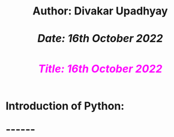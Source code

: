 # <center><h4>Author: Divakar Upadhyay</h4><h5><strong>Date: 16th October 2022</strong><h5>
<h6 style="color:magenta;"><strong>Title: 16th October 2022</strong><h6>
</center>

 Introduction of Python:

<strong>------</strong>